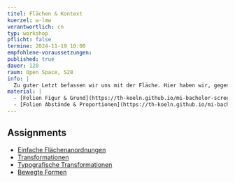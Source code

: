 ```yaml
---
titel: Flächen & Kontext
kuerzel: w-lmw
verantwortlich: cn
typ: workshop
pflicht: false
termine: 2024-11-19 10:00
empfohlene-voraussetzungen:
published: true
dauer: 120
raum: Open Space, S28
info: |
  Zu guter Letzt befassen wir uns mit der Fläche. Hier haben wir, gegenüber der Linie, als wesentlichen zusätzlichen Gestaltungsparameter, das Verhältnis und die Form. 
material: |
  - [Folien Figur & Grund](https://th-koeln.github.io/mi-bachelor-screendesign/download/workshops/flaeche-form/020-figur-und-grund.pdf)
  - [Folien Abstände & Proportionen](https://th-koeln.github.io/mi-bachelor-screendesign/download/workshops/systematische-proportionen-und-abstaende/systematische-proportionen-und-abstaende.pdf)
---
```


## Assignments
- [Einfache Flächenanordnungen](/generative-gestaltung/assignments/05-flaeche-01/)
- [Transformationen](/generative-gestaltung/assignments/05-flaeche-02/)
- [Typografische Transformationen](/generative-gestaltung/assignments/05-flaeche-03/)
- [Bewegte Formen](/generative-gestaltung/assignments/05-flaeche-04/)
